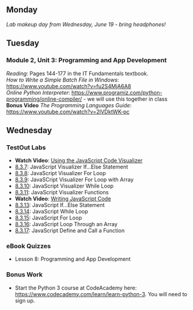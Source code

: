 ## Monday
_Lab makeup day from Wednesday, June 19 - bring headphones!_


## Tuesday
### Module 2, Unit 3: Programming and App Development
*Reading*: Pages 144-177 in the IT Fundamentals textbook. \
*How to Write a Simple Batch File in Windows*: https://www.youtube.com/watch?v=fu2S4MjA6A8 \
*Online Python Interpreter*: https://www.programiz.com/python-programming/online-compiler/ - we will use this together in class \
**Bonus Video** *The Programming Languages Guide*: https://www.youtube.com/watch?v=2lVDktWK-pc



## Wednesday
### TestOut Labs
- **Watch Video**: [Using the JavaScript Code Visualizer](https://labsimapp.testout.com/v6_0_545/index.html/productviewer/1184/8.3.6) 
- [8.3.7](https://labsimapp.testout.com/v6_0_545/index.html/productviewer/1184/8.3.7): JavaScript Visualizer If...Else Statement 
- [8.3.8](https://labsimapp.testout.com/v6_0_545/index.html/productviewer/1184/8.3.8): JavaScript Visualizer For Loop
- [8.3.9](https://labsimapp.testout.com/v6_0_545/index.html/productviewer/1184/8.3.9): JavaSCript Visualizer For Loop with Array
- [8.3.10](https://labsimapp.testout.com/v6_0_545/index.html/productviewer/1184/8.3.10): JavaScript Visualizer While Loop
- [8.3.11](https://labsimapp.testout.com/v6_0_545/index.html/productviewer/1184/8.3.11): JavaScript Visualizer Functions
- **Watch Video**: [Writing JavaScript Code](https://labsimapp.testout.com/v6_0_545/index.html/productviewer/1184/8.3.12)
- [8.3.13](https://labsimapp.testout.com/v6_0_545/index.html/productviewer/1184/8.3.13): JavaScript If...Else Statement
- [8.3.14](https://labsimapp.testout.com/v6_0_545/index.html/productviewer/1184/8.3.14): JavaScript While Loop
- [8.3.15](https://labsimapp.testout.com/v6_0_545/index.html/productviewer/1184/8.3.15): JavaScript For Loop
- [8.3.16](https://labsimapp.testout.com/v6_0_545/index.html/productviewer/1184/8.3.16): JavaScript Loop Through an Array
- [8.3.17](https://labsimapp.testout.com/v6_0_545/index.html/productviewer/1184/8.3.17): JavaScript Define and Call a Function

### eBook Quizzes
- Lesson 8: Programming and App Development

### Bonus Work
- Start the Python 3 course at CodeAcademy here: https://www.codecademy.com/learn/learn-python-3. You will need to sign up.
